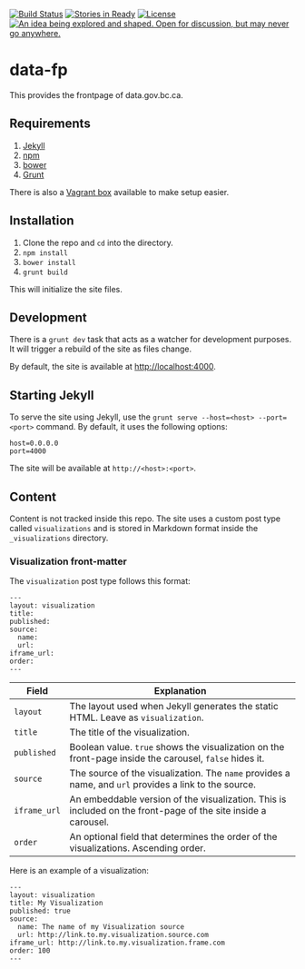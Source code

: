 [![Build Status](https://sandbox1.apis.gov.bc.ca/cis/job/data-fp-test/badge/icon)](https://sandbox1.apis.gov.bc.ca/cis/job/data-fp-test/)
[![Stories in Ready](https://badge.waffle.io/bcgov/ckanext-bcgov.png?label=ready&title=Ready)](https://waffle.io/bcgov/ckanext-bcgov)
[![License](https://img.shields.io/badge/license-MIT-blue.svg)](https://raw.githubusercontent.com/bcgov/data-fp/master/LICENSE)
<a rel="Inspiration" href="https://github.com/BCDevExchange/docs/blob/master/discussion/projectstates.md"><img alt="An idea being explored and shaped. Open for discussion, but may never go anywhere." style="border-width:0" src="http://bcdevexchange.org/badge/1.svg" title="An idea being explored and shaped. Open for discussion, but may never go anywhere." /></a>

# data-fp

This provides the frontpage of data.gov.bc.ca.

## Requirements
1. [Jekyll][0]
2. [npm][1]
3. [bower][2]
4. [Grunt][3]

There is also a [Vagrant box][4] available to make setup easier.

## Installation
1. Clone the repo and ```cd``` into the directory.
2. ```npm install```
3. ```bower install```
4. ```grunt build```

This will initialize the site files.

## Development

There is a ```grunt dev``` task that acts as a watcher for development purposes.  It will trigger a rebuild of the site as files change.

By default, the site is available at [http://localhost:4000](http://localhost:4000).

## Starting Jekyll

To serve the site using Jekyll, use the ```grunt serve --host=<host> --port=<port>``` command.  By default, it uses the following options:

```
host=0.0.0.0
port=4000
```

The site will be available at ```http://<host>:<port>```.

## Content

Content is not tracked inside this repo.  The site uses a custom post type called ```visualizations``` and is stored in Markdown format inside the ```_visualizations``` directory.

### Visualization front-matter

The ```visualization``` post type follows this format:

```
---
layout: visualization
title:
published:
source:
  name: 
  url: 
iframe_url: 
order: 
---
```

| Field 						| Explanation																										|
| ----------------------------- | ----------------------------------------------------------------------------------------------------------------- |
| ```layout```					| The layout used when Jekyll generates the static HTML.  Leave as ```visualization```.								|
| ```title```					| The title of the visualization.                                                    								|
| ```published```				| Boolean value.  ```true``` shows the visualization on the front-page inside the carousel, ```false``` hides it.	|
| ```source```					| The source of the visualization.  The ```name``` provides a name, and ```url``` provides a link to the source.	|
| ```iframe_url```				| An embeddable version of the visualization.  This is included on the front-page of the site inside a carousel.	|
| ```order```					| An optional field that determines the order of the visualizations.  Ascending order.								|


Here is an example of a visualization:

```
---
layout: visualization
title: My Visualization
published: true
source:
  name: The name of my Visualization source
  url: http://link.to.my.visualization.source.com
iframe_url: http://link.to.my.visualization.frame.com
order: 100
---
```

[0]: http://jekyllrb.com/
[1]: https://www.npmjs.com/
[2]: http://bower.io/
[3]: http://gruntjs.com/
[4]: http://